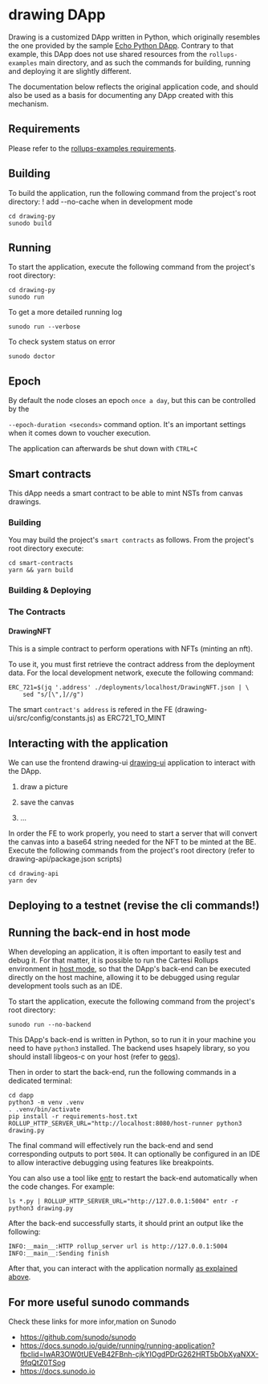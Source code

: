 # drawing DApp

Drawing is a customized DApp written in Python, which originally resembles the one provided by the sample [Echo Python DApp](https://github.com/cartesi/rollups-examples/tree/main/echo-python).
Contrary to that example, this DApp does not use shared resources from the `rollups-examples` main directory, and as such the commands for building, running and deploying it are slightly different.

The documentation below reflects the original application code, and should also be used as a basis for documenting any DApp created with this mechanism.

## Requirements

Please refer to the [rollups-examples requirements](https://github.com/cartesi/rollups-examples/tree/main/README.md#requirements).

## Building

To build the application, run the following command from the project's root directory:
! add --no-cache when in development mode

```shell
cd drawing-py
sunodo build
``` 
## Running

To start the application, execute the following command from the project's root directory:

```shell
cd drawing-py
sunodo run
```
To get a more detailed running log

```shell
sunodo run --verbose
```
To check system status on error 
```shell
sunodo doctor
```

## Epoch

By default the node closes an epoch `once a day`, but this can be controlled by the 

`--epoch-duration <seconds>` command option. 
It's an important settings when it comes down to voucher execution.

The application can afterwards be shut down with `CTRL+C`

## Smart contracts

This dApp needs a smart contract to be able to mint NSTs from canvas drawings.

### Building

You may build the project's `smart contracts` as follows. From the project's root directory execute:

```shell
cd smart-contracts
yarn && yarn build
```

### Building & Deploying 

### The Contracts

#### DrawingNFT

This is a simple contract to perform operations with NFTs (minting an nft).

To use it, you must first retrieve the contract address from the deployment data.
For the local development network, execute the following command:

```shell
ERC_721=$(jq '.address' ./deployments/localhost/DrawingNFT.json | \
    sed "s/[\",]//g")
```

The smart `contract's address` is refered in the FE (drawing-ui/src/config/constants.js) as ERC721_TO_MINT

## Interacting with the application

We can use the frontend drawing-ui [drawing-ui](https://github.com/...) application to interact with the DApp.

1. draw a picture
2. save the canvas

3. ...

In order the FE to work properly, you need to start a server that will convert the canvas into a base64 string needed for the NFT to be minted at the BE.
Execute the following commands from the project's root directory (refer to drawing-api/package.json scripts)

```shell
cd drawing-api
yarn dev
```

## Deploying to a testnet (revise the cli commands!) 

## Running the back-end in host mode

When developing an application, it is often important to easily test and debug it. For that matter, it is possible to run the Cartesi Rollups environment in [host mode](https://github.com/cartesi/rollups-examples/tree/main/README.md#host-mode), so that the DApp's back-end can be executed directly on the host machine, allowing it to be debugged using regular development tools such as an IDE.

To start the application, execute the following command from the project's root directory:

```shell
sunodo run --no-backend
``` 

This DApp's back-end is written in Python, so to run it in your machine you need to have `python3` installed.
The backend uses hsapely library, so you should install libgeos-c on your host (refer to [geos](https://libgeos.org/usage/install/)).

Then in order to start the back-end, run the following commands in a dedicated terminal:

```shell
cd dapp
python3 -m venv .venv
. .venv/bin/activate
pip install -r requirements-host.txt
ROLLUP_HTTP_SERVER_URL="http://localhost:8080/host-runner python3 drawing.py
```

The final command will effectively run the back-end and send corresponding outputs to port `5004`.
It can optionally be configured in an IDE to allow interactive debugging using features like breakpoints.

You can also use a tool like [entr](https://eradman.com/entrproject/) to restart the back-end automatically when the code changes. For example:

```shell
ls *.py | ROLLUP_HTTP_SERVER_URL="http://127.0.0.1:5004" entr -r python3 drawing.py
```

After the back-end successfully starts, it should print an output like the following:

```log
INFO:__main__:HTTP rollup_server url is http://127.0.0.1:5004
INFO:__main__:Sending finish
```

After that, you can interact with the application normally [as explained above](#interacting-with-the-application).

## For more useful sunodo commands

Check these links for more infor,mation on Sunodo
- https://github.com/sunodo/sunodo
- https://docs.sunodo.io/guide/running/running-application?fbclid=IwAR3OW0tUEVeB42FBnh-cjkYIOgdPDrG262HRT5bObXyaNXX-9fqQtZ0TSog
- https://docs.sunodo.io